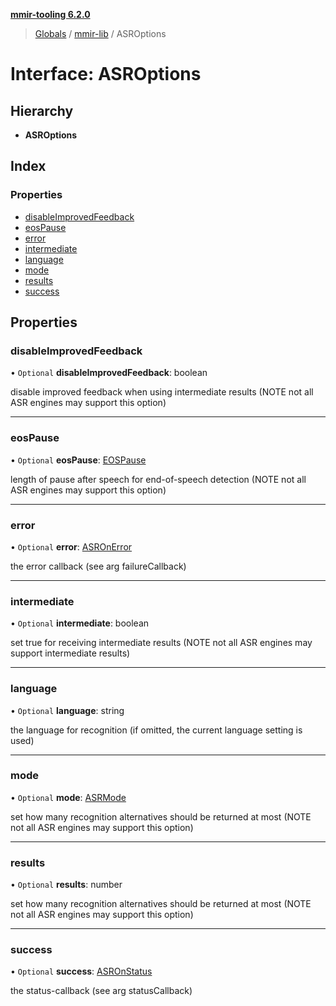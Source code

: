**[mmir-tooling 6.2.0](../README.md)**

> [Globals](../README.md) / [mmir-lib](../modules/mmir_lib.md) / ASROptions

# Interface: ASROptions

## Hierarchy

* **ASROptions**

## Index

### Properties

* [disableImprovedFeedback](mmir_lib.asroptions.md#disableimprovedfeedback)
* [eosPause](mmir_lib.asroptions.md#eospause)
* [error](mmir_lib.asroptions.md#error)
* [intermediate](mmir_lib.asroptions.md#intermediate)
* [language](mmir_lib.asroptions.md#language)
* [mode](mmir_lib.asroptions.md#mode)
* [results](mmir_lib.asroptions.md#results)
* [success](mmir_lib.asroptions.md#success)

## Properties

### disableImprovedFeedback

• `Optional` **disableImprovedFeedback**: boolean

disable improved feedback when using intermediate results (NOTE not all ASR engines may support this option)

___

### eosPause

• `Optional` **eosPause**: [EOSPause](../modules/mmir_lib.md#eospause)

length of pause after speech for end-of-speech detection (NOTE not all ASR engines may support this option)

___

### error

• `Optional` **error**: [ASROnError](../modules/mmir_lib.md#asronerror)

the error callback (see arg failureCallback)

___

### intermediate

• `Optional` **intermediate**: boolean

set true for receiving intermediate results (NOTE not all ASR engines may support intermediate results)

___

### language

• `Optional` **language**: string

the language for recognition (if omitted, the current language setting is used)

___

### mode

• `Optional` **mode**: [ASRMode](../modules/mmir_lib.md#asrmode)

set how many recognition alternatives should be returned at most (NOTE not all ASR engines may support this option)

___

### results

• `Optional` **results**: number

set how many recognition alternatives should be returned at most (NOTE not all ASR engines may support this option)

___

### success

• `Optional` **success**: [ASROnStatus](../modules/mmir_lib.md#asronstatus)

the status-callback (see arg statusCallback)
